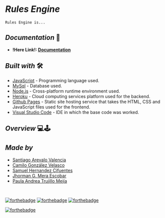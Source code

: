 # <b> _**Rules Engine**_ </b>

    Rules Engine is...

## <b> _Documentation_ </b> 📄

- **!Here Link!: [Documentation](https://www.memecreator.org/static/images/memes/4837303.jpg)**




## <b> _Built with_ </b> 🛠️


+ [JavaScript](https://www.javascript.com/) - Programming language used.
+ [MySql](https://www.mysql.com/) - Database used.
+ [Node.js](https://nodejs.org/es/) -  Cross-platform runtime environment used.
+ [Heroku](https://www.heroku.com/home) - Cloud computing services platform used for the backend.
+ [Github Pages](https://pages.github.com/) - Static site hosting service that takes the HTML, CSS and JavaScript files used for the frontend.
+ [Visual Studio Code](https://code.visualstudio.com/) - IDE in which the base code was worked.

## <b> _Overview_ </b> 💻🕹️






## <b> _Made by_ </b>

+ [Santiago Arevalo Valencia ](https://github.com/santiagoarevalo "Santiago A.")
+ [Camilo González Velasco](https://github.com/camilogonzalez7424 "Camilo G.")
+ [Samuel Hernandez Cifuentes](https://github.com/zacwastaken "Samuel H.")
+ [Jhorman G. Mera Escobar](https://github.com/JhormanMera "Jhorman M.")
+ [Paula Andrea Trujillo Mejía](https://github.com/PaulaTrujillo27 "Paula T.")

<br>

[![forthebadge](https://forthebadge.com/images/badges/made-with-javascript.svg)](https://forthebadge.com)
[![forthebadge](https://forthebadge.com/images/badges/uses-html.svg)](https://forthebadge.com)
[![forthebadge](https://forthebadge.com/images/badges/uses-css.svg)](https://forthebadge.com)
<!-- <img src="frontend\img\icons\sample-text.svg"> -->
[![forthebadge](https://forthebadge.com/images/badges/built-with-love.svg)](https://forthebadge.com)


